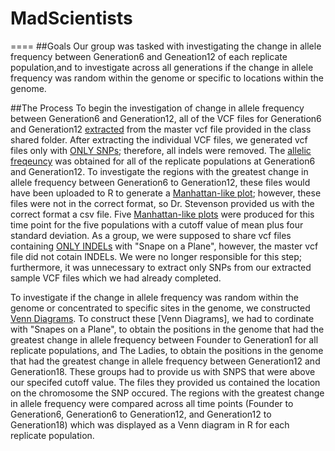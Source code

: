 # MadScientists
====
##Goals
Our group was tasked with investigating the change in allele frequency between Generation6 and Geneation12 of each replicate population,and to investigate across all generations if the change in allele frequency was random within the genome or specific to locations within the genome. 

##The Process
To begin the investigation of change in allele frequency between Generation6 and Generation12, all of the VCF files for Generation6 and Generation12 [extracted](https://github.com/AUIntroBioinformatics/MadScientists/blob/master/Extract_my_sample.sh) from the master vcf file provided in the class shared folder. After extracting the individual VCF files, we generated vcf files only with [ONLY SNPs](https://github.com/AUIntroBioinformatics/MadScientists/blob/master/Keep_SNPs.sh); therefore, all indels were removed. The [allelic freqeuncy](https://github.com/AUIntroBioinformatics/MadScientists/blob/master/AlleleFrequency.sh) was obtained for all of the replicate populations at Generation6 and Generation12. To investigate the regions with the greatest change in allele frequency between Generation6 to Generation12, these files would have been uploaded to R to generate a [Manhattan-like plot]();  however, these files were not in the correct format, so Dr. Stevenson provided us with the correct format a csv file. Five [Manhattan-like plots]() were produced for this time point for the five populations with a cutoff value of mean plus four standard deviation. As a group, we were supposed to share vcf files containing [ONLY INDELs](https://github.com/AUIntroBioinformatics/MadScientists/blob/master/Keep_indels.sh) with "Snape on a Plane", however, the master vcf file did not cotain INDELs. We were no longer responsible for this step; furthermore, it was unnecessary to extract only SNPs from our extracted sample VCF files which we had already completed. 

To investigate if the change in allele frequency was random within the genome or concentrated to specific sites in the genome, we constructed [Venn Diagrams]().  To construct these [Venn Diagrams], we had to cordinate with "Snapes on a Plane", to obtain the positions in the genome that had the greatest change in allele frequency between Founder to Generation1 for all replicate populations, and The Ladies, to obtain the positions in the genome that had the greatest change in allele frequency between Generation12 and Generation18. These groups had to provide us with SNPS that were above our specifed cutoff value. The files they provided us contained the location on the chromosome the SNP occured. The regions with the greatest change in allele frequency were compared across all time points (Founder to Generation6, Generation6 to Generation12, and Generation12 to Generation18) which was displayed as a Venn diagram in R for each replicate population.
